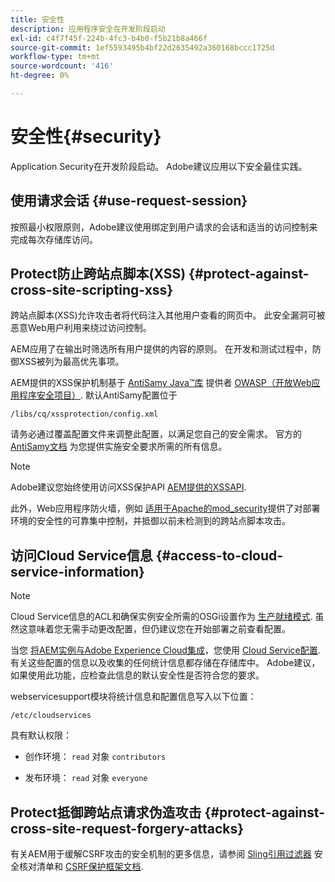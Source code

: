 ```yaml
---
title: 安全性
description: 应用程序安全在开发阶段启动
exl-id: c4f7f45f-224b-4fc3-b4b0-f5b21b8a466f
source-git-commit: 1ef5593495b4bf22d2635492a360168bccc1725d
workflow-type: tm+mt
source-wordcount: '416'
ht-degree: 0%

---
```


# 安全性{#security}

Application Security在开发阶段启动。 Adobe建议应用以下安全最佳实践。

## 使用请求会话 {#use-request-session}

按照最小权限原则，Adobe建议使用绑定到用户请求的会话和适当的访问控制来完成每次存储库访问。

## Protect防止跨站点脚本(XSS) {#protect-against-cross-site-scripting-xss}

跨站点脚本(XSS)允许攻击者将代码注入其他用户查看的网页中。 此安全漏洞可被恶意Web用户利用来绕过访问控制。

AEM应用了在输出时筛选所有用户提供的内容的原则。 在开发和测试过程中，防御XSS被列为最高优先事项。

AEM提供的XSS保护机制基于 [AntiSamy Java™库](https://wiki.owasp.org/index.php/Category:OWASP_AntiSamy_Project) 提供者 [OWASP（开放Web应用程序安全项目）](https://owasp.org/). 默认AntiSamy配置位于

`/libs/cq/xssprotection/config.xml`

请务必通过覆盖配置文件来调整此配置，以满足您自己的安全需求。 官方的 [AntiSamy文档](https://wiki.owasp.org/index.php/Category:OWASP_AntiSamy_Project) 为您提供实施安全要求所需的所有信息。

>[!NOTE]
>
>Adobe建议您始终使用访问XSS保护API [AEM提供的XSSAPI](https://developer.adobe.com/experience-manager/reference-materials/6-5/javadoc/com/adobe/granite/xss/XSSAPI.html).

此外，Web应用程序防火墙，例如 [适用于Apache的mod_security](https://www.modsecurity.org)提供了对部署环境的安全性的可靠集中控制，并抵御以前未检测到的跨站点脚本攻击。

## 访问Cloud Service信息 {#access-to-cloud-service-information}

>[!NOTE]
>
>Cloud Service信息的ACL和确保实例安全所需的OSGi设置作为 [生产就绪模式](/help/sites-administering/production-ready.md). 虽然这意味着您无需手动更改配置，但仍建议您在开始部署之前查看配置。

当您 [将AEM实例与Adobe Experience Cloud集成](/help/sites-administering/marketing-cloud.md)，您使用 [Cloud Service配置](/help/sites-developing/extending-cloud-config.md). 有关这些配置的信息以及收集的任何统计信息都存储在存储库中。 Adobe建议，如果使用此功能，应检查此信息的默认安全性是否符合您的要求。

webservicesupport模块将统计信息和配置信息写入以下位置：

`/etc/cloudservices`

具有默认权限：

* 创作环境： `read` 对象 `contributors`

* 发布环境： `read` 对象 `everyone`

## Protect抵御跨站点请求伪造攻击 {#protect-against-cross-site-request-forgery-attacks}

有关AEM用于缓解CSRF攻击的安全机制的更多信息，请参阅 [Sling引用过滤器](/help/sites-administering/security-checklist.md#protect-against-cross-site-request-forgery) 安全核对清单和 [CSRF保护框架文档](/help/sites-developing/csrf-protection.md).
